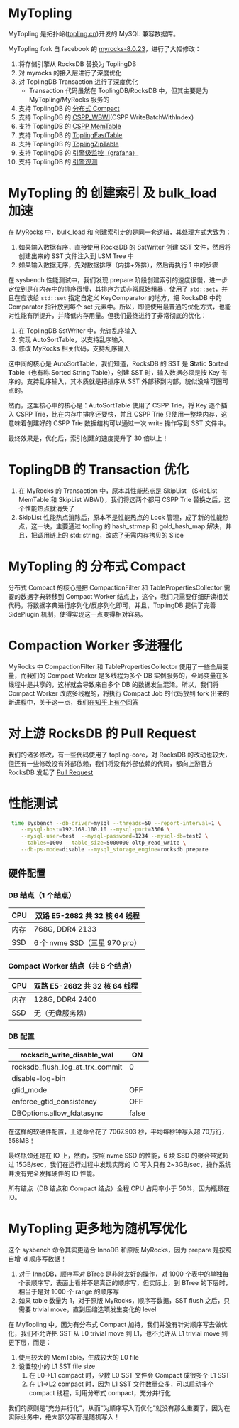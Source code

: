 # MyTopling
MyTopling 是拓扑岭([topling.cn](https://topling.cn))开发的 MySQL 兼容数据库。

MyTopling fork 自 facebook 的 [myrocks-8.0.23](https://github.com/facebook/mysql-5.6/tree/fb-mysql-8.0.23)，进行了大幅修改：
1. 将存储引擎从 RocksDB 替换为 ToplingDB
1. 对 myrocks 的接入层进行了深度优化
1. 对 ToplingDB Transaction 进行了深度优化
   * Transaction 代码虽然在 ToplingDB/RocksDB 中，但其主要是为 MyTopling/MyRocks 服务的
1. 支持 ToplingDB 的 [分布式 Compact](https://github.com/topling/rockside/wiki/Distributed-Compaction)
1. 支持 ToplingDB 的 [CSPP\_WBWI](https://github.com/topling/cspp-wbwi)(CSPP WriteBatchWithIndex)
1. 支持 ToplingDB 的 [CSPP MemTable](https://github.com/topling/rockside/wiki/ToplingCSPPMemTab)
1. 支持 ToplingDB 的 [ToplingFastTable](https://github.com/topling/rockside/wiki/ToplingFastTable)
1. 支持 ToplingDB 的 [ToplingZipTable](https://github.com/topling/rockside/wiki/ToplingZipTable)
1. 支持 ToplingDB 的 [引擎级监控（grafana）](https://github.com/topling/rockside/wiki/grafana%E5%B1%95%E7%A4%BAtoplingdb%E8%BF%90%E8%A1%8C%E6%8C%87%E6%A0%87-%E6%89%8B%E5%8A%A8%E9%85%8D%E7%BD%AE)
1. 支持 ToplingDB 的 [引擎观测](https://github.com/topling/rockside/wiki/WebView)

# MyTopling 的 创建索引 及 bulk\_load 加速
在 MyRocks 中，bulk\_load 和 创建索引走的是同一套逻辑，其处理方式大致为：
1. 如果输入数据有序，直接使用 RocksDB 的 SstWriter 创建 SST 文件，然后将创建出来的 SST 文件注入到 LSM Tree 中
2. 如果输入数据无序，先对数据排序（内排+外排），然后再执行 1 中的步骤

在 sysbench 性能测试中，我们发现 prepare 阶段创建索引的速度很慢，进一步定位到是在内存中的排序很慢，其排序方式非常原始粗暴，使用了 `std::set`，并且在应该给 `std::set` 指定自定义 KeyComparator 的地方，把 RocksDB 中的 Comparator 指针放到每个 set 元素中。所以，即便使用最普通的优化方式，也能对性能有所提升，并降低内存用量。但我们最终进行了非常彻底的优化：
1. 在 ToplingDB SstWriter 中，允许乱序输入
2. 实现 AutoSortTable，以支持乱序输入
3. 修改 MyRocks 相关代码，支持乱序输入

这中间的核心是 AutoSortTable，我们知道，RocksDB 的 SST 是 **S**tatic **S**orted **T**able（也有称 Sorted String Table），创建 SST 时，输入数据必须是按 Key 有序的。支持乱序输入，其本质就是把排序从 SST 外部移到内部，貌似没啥可圈可点的。

然而，这里核心中的核心是：AutoSortTable 使用了 CSPP Trie，将 Key 逐个插入 CSPP Trie，比在内存中排序还要快，并且 CSPP Trie 只使用一整块内存，这意味着创建好的 CSPP Trie 数据结构可以通过一次 write 操作写到 SST 文件中。

最终效果是，优化后，索引创建的速度提升了 30 倍以上！

# ToplingDB 的 Transaction 优化
1. 在 MyRocks 的 Transaction 中，原本其性能热点是 SkipList （SkipList MemTable 和 SkipList WBWI），我们将这两个都用 CSPP Trie 替换之后，这个性能热点就消失了
1. SkipList 性能热点消除后，原本不是性能热点的 Lock 管理，成了新的性能热点，这一块，主要通过 topling 的 hash_strmap 和 gold_hash_map 解决，并且，把调用链上的 std::string，改成了无需内存拷贝的 Slice

# MyTopling 的 分布式 Compact
分布式 Compact 的核心是把 CompactionFilter 和 TablePropertiesCollector 需要的数据字典转移到 Compact Worker 结点上，这个，我们只需要仔细研读相关代码，将数据字典进行序列化/反序列化即可，并且，ToplingDB 提供了完善 SidePlugin 机制，使得实现这一点变得相对容易。

# Compaction Worker 多进程化
MyRocks 中 CompactionFilter 和 TablePropertiesCollector 使用了一些全局变量，而我们的 Compact Worker 是多线程为多个 DB 实例服务的，全局变量在多线程中是共享的，这样就会导致来自多个 DB 的数据发生混淆。所以，我们将 Compact Worker 改成多线程的，将执行 Compact Job 的代码放到 fork 出来的新进程中，关于这一点，我们[在知乎上有个回答](https://www.zhihu.com/question/25390536/answer/2510470886)

# 对上游 RocksDB 的 Pull Request
我们的诸多修改，有一些代码使用了 topling-core，对 RocksDB 的改动也较大，但还有一些修改没有外部依赖，我们将没有外部依赖的代码，都向上游官方 RocksDB 发起了 [Pull Request](https://github.com/facebook/rocksdb/pulls/rockeet)

# 性能测试
```bash
 time sysbench --db-driver=mysql --threads=50 --report-interval=1 \
    --mysql-host=192.168.100.10 --mysql-port=3306 \
    --mysql-user=test  --mysql-password=1234 --mysql-db=test2 \
    --tables=1000 --table_size=5000000 oltp_read_write \
    --db-ps-mode=disable --mysql_storage_engine=rocksdb prepare
```
## 硬件配置
### DB 结点（1 个结点）
CPU  | 双路 E5-2682 共 32 核 64 线程
-----|------------------------------
内存 | 768G, DDR4 2133
SSD | 6 个 nvme SSD（三星 970 pro）

### Compact Worker 结点（共 8 个结点）
CPU  | 双路 E5-2682 共 32 核 64 线程
-----|------------------------------
内存 | 128G, DDR4 2400
SSD | 无（无盘服务器）

### DB 配置
rocksdb_write_disable_wal|ON
---|---
rocksdb_flush_log_at_trx_commit|0
disable-log-bin|
gtid_mode|OFF
enforce_gtid_consistency|OFF
DBOptions.allow_fdatasync|false

在这样的软硬件配置，上述命令花了 7067.903 秒，平均每秒钟写入超 70万行，558MB！

最终瓶颈还是在 IO 上，然而，按照 nvme SSD 的性能，6 块 SSD 的聚合带宽超过 15GB/sec，我们在运行过程中发现实际的 IO 写入只有 2~3GB/sec，操作系统并没有完全发挥硬件的 IO 性能。

所有结点（DB 结点和 Compact 结点）全程 CPU 占用率小于 50%，因为瓶颈在 IO。

# MyTopling 更多地为随机写优化
这个 sysbench 命令其实更适合 InnoDB 和原版 MyRocks，因为 prepare 是按照自增 id 顺序写数据！
1. 对于 InnoDB，顺序写对 BTree 是非常友好的操作，对 1000 个表中的单独每个表顺序写，表面上看并不是真正的顺序写，但实际上，到 BTree 的下层时，相当于是对 1000 个 range 的顺序写
2. 如果 table 数量为 1，对于原版 MyRocks，顺序写数据，SST flush 之后，只需要 trivial move，直到压缩选项发生变化的 level

在 MyTopling 中，因为有分布式 Compact 加持，我们并没有针对顺序写去做优化，我们不允许把 SST 从 L0 trivial move 到 L1，也不允许从 L1 trivial move 到更下层，而是：
1. 使用较大的 MemTable，生成较大的 L0 file
2. 设置较小的 L1 SST file size
   1. 在 L0->L1 compact 时，少数 L0 SST 文件会 Compact 成很多个 L1 SST
   2. 在 L1->L2 compact 时，因为 L1 SST 文件数量众多，可以启动多个 compact 线程，利用分布式 compact，充分并行化

我们的原则是“充分并行化”，从而“为顺序写入而优化”就没有那么重要了，因为在实际业务中，绝大部分写都是随机写入！
